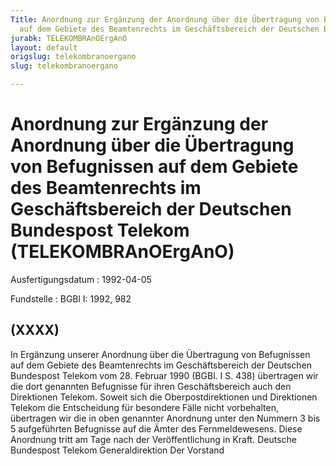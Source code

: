 ```yaml
---
Title: Anordnung zur Ergänzung der Anordnung über die Übertragung von Befugnissen
  auf dem Gebiete des Beamtenrechts im Geschäftsbereich der Deutschen Bundespost Telekom
jurabk: TELEKOMBRAnOErgAnO
layout: default
origslug: telekombranoergano
slug: telekombranoergano

---
```


# Anordnung zur Ergänzung der Anordnung über die Übertragung von Befugnissen auf dem Gebiete des Beamtenrechts im Geschäftsbereich der Deutschen Bundespost Telekom (TELEKOMBRAnOErgAnO)

Ausfertigungsdatum
:   1992-04-05

Fundstelle
:   BGBl I: 1992, 982



## (XXXX)

In Ergänzung unserer Anordnung über die Übertragung von Befugnissen
auf dem Gebiete des Beamtenrechts im Geschäftsbereich der Deutschen
Bundespost Telekom vom 28. Februar 1990 (BGBl. I S. 438) übertragen
wir die dort genannten Befugnisse für ihren Geschäftsbereich auch den
Direktionen Telekom.
Soweit sich die Oberpostdirektionen und Direktionen Telekom die
Entscheidung für besondere Fälle nicht vorbehalten, übertragen wir die
in oben genannter Anordnung unter den Nummern 3 bis 5 aufgeführten
Befugnisse auf die Ämter des Fernmeldewesens.
Diese Anordnung tritt am Tage nach der Veröffentlichung in Kraft.
Deutsche Bundespost Telekom
Generaldirektion
Der Vorstand

